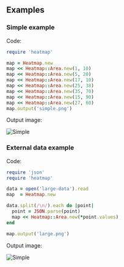 ## Examples

### Simple example

Code: 

```ruby
require 'heatmap'

map = Heatmap.new
map << Heatmap::Area.new(1, 10)
map << Heatmap::Area.new(5, 20)
map << Heatmap::Area.new(17, 10)
map << Heatmap::Area.new(25, 38)
map << Heatmap::Area.new(35, 70)
map << Heatmap::Area.new(15, 90)
map << Heatmap::Area.new(27, 60)
map.output('simple.png')
```

Output image:

![Simple](https://raw.github.com/tjackiw/heatmap/master/examples/simple.png)

### External data example

Code:

```ruby
require 'json'
require 'heatmap'

data = open('large-data').read
map  = Heatmap.new

data.split(/\n/).each do |point|
  point = JSON.parse(point)
  map << Heatmap::Area.new(*point.values)
end

map.output('large.png')
```

Output image:

![Simple](https://raw.github.com/tjackiw/heatmap/master/examples/large.png)
